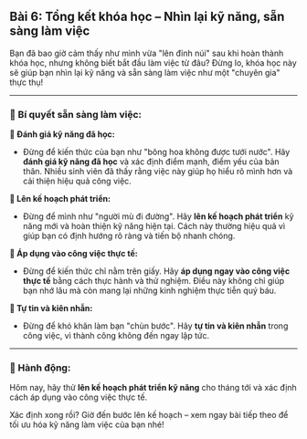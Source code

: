 ## Bài 6: Tổng kết khóa học – Nhìn lại kỹ năng, sẵn sàng làm việc

Bạn đã bao giờ cảm thấy như mình vừa "lên đỉnh núi" sau khi hoàn thành khóa học, nhưng không biết bắt đầu làm việc từ đâu? Đừng lo, khóa học này sẽ giúp bạn nhìn lại kỹ năng và sẵn sàng làm việc như một "chuyên gia" thực thụ!

---

### 📌 Bí quyết sẵn sàng làm việc:

**🔹 Đánh giá kỹ năng đã học:**
- Đừng để kiến thức của bạn như "bông hoa không được tưới nước". Hãy **đánh giá kỹ năng đã học** và xác định điểm mạnh, điểm yếu của bản thân. Nhiều sinh viên đã thấy rằng việc này giúp họ hiểu rõ mình hơn và cải thiện hiệu quả công việc.

**🔹 Lên kế hoạch phát triển:**
- Đừng để mình như "người mù đi đường". Hãy **lên kế hoạch phát triển** kỹ năng mới và hoàn thiện kỹ năng hiện tại. Cách này thường hiệu quả vì giúp bạn có định hướng rõ ràng và tiến bộ nhanh chóng.

**🔹 Áp dụng vào công việc thực tế:**
- Đừng để kiến thức chỉ nằm trên giấy. Hãy **áp dụng ngay vào công việc thực tế** bằng cách thực hành và thử nghiệm. Điều này không chỉ giúp bạn nhớ lâu mà còn mang lại những kinh nghiệm thực tiễn quý báu.

**🔹 Tự tin và kiên nhẫn:**
- Đừng để khó khăn làm bạn "chùn bước". Hãy **tự tin và kiên nhẫn** trong công việc, vì thành công không đến ngay lập tức.

---

### 🚀 Hành động:

Hôm nay, hãy thử **lên kế hoạch phát triển kỹ năng** cho tháng tới và xác định cách áp dụng vào công việc thực tế.

Xác định xong rồi? Giờ đến bước lên kế hoạch – xem ngay bài tiếp theo để tối ưu hóa kỹ năng làm việc của bạn nhé!